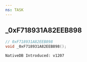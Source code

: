 ```yaml
---
ns: TASK
---
```

## _0xF718931A82EEB898

```c
// 0xF718931A82EEB898
void _0xF718931A82EEB898();
```

```
NativeDB Introduced: v1207
```


